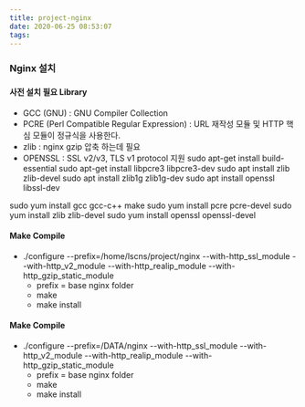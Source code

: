 ```yaml
---
title: project-nginx
date: 2020-06-25 08:53:07
tags:
---
```

### Nginx 설치
#### 사전 설치 필요 Library
- GCC (GNU) : GNU Compiler Collection
- PCRE (Perl Compatible Regular Expression) : URL 재작성 모듈 및 HTTP 핵심 모듈이 정규식을 사용한다.
- zlib : nginx gzip 압축 하는데 필요
- OPENSSL : SSL v2/v3, TLS v1 protocol 지원
 sudo apt-get install build-essential
 sudo apt-get install libpcre3 libpcre3-dev
 sudo apt install zlib zlib-devel
 sudo apt install zlib1g zlib1g-dev
 sudo apt install openssl libssl-dev
 
 sudo yum install gcc gcc-c++ make
 sudo yum install pcre pcre-devel
 sudo yum install zlib zlib-devel
 sudo yum install openssl openssl-devel

#### Make Compile
- ./configure --prefix=/home/lscns/project/nginx --with-http_ssl_module --with-http_v2_module --with-http_realip_module --with-http_gzip_static_module
    - prefix = base nginx folder
    - make
    - make install 

#### Make Compile
- ./configure --prefix=/DATA/nginx --with-http_ssl_module --with-http_v2_module --with-http_realip_module --with-http_gzip_static_module
    - prefix = base nginx folder
    - make
    - make install 